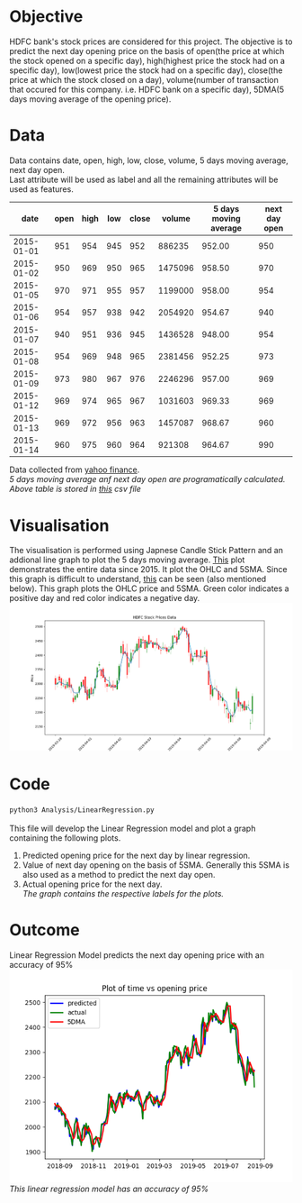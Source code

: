 # Objective
HDFC bank\'s stock prices are considered for this project. The objective is to predict the next day opening price on the basis of open(the price at which the stock opened on a specific day), high(highest price the stock had on a specific day), low(lowest price the stock had on a specific day), close(the price at which the stock closed on a day), volume(number of transaction that occured for this company. i.e. HDFC bank on a specific day), 5DMA(5 days moving average of the opening price).

# Data

Data contains date, open, high, low, close, volume, 5 days moving average, next day open.  
Last attribute will be used as label and all the remaining attributes will be used as features.

| date       | open | high | low | close | volume  | 5 days moving average | next day open |
| ---------- | ---- | ---- | --- | ----- | ------- | --------------------- | ------------- |
| 2015-01-01 | 951  | 954  | 945 | 952   | 886235  | 952.00                | 950           |
| 2015-01-02 | 950  | 969  | 950 | 965   | 1475096 | 958.50                | 970           |
| 2015-01-05 | 970  | 971  | 955 | 957   | 1199000 | 958.00                | 954           |
| 2015-01-06 | 954  | 957  | 938 | 942   | 2054920 | 954.67                | 940           |
| 2015-01-07 | 940  | 951  | 936 | 945   | 1436528 | 948.00                | 954           |
| 2015-01-08 | 954  | 969  | 948 | 965   | 2381456 | 952.25                | 973           |
| 2015-01-09 | 973  | 980  | 967 | 976   | 2246296 | 957.00                | 969           |
| 2015-01-12 | 969  | 974  | 965 | 967   | 1031603 | 969.33                | 969           |
| 2015-01-13 | 969  | 972  | 956 | 963   | 1457087 | 968.67                | 960           |
| 2015-01-14 | 960  | 975  | 960 | 964   | 921308  | 964.67                | 990           |

Data collected from [yahoo finance](https://in.finance.yahoo.com/quote/HDFCBANK.NS/history?period1=1420050600&period2=1566757800&interval=1d&filter=history&frequency=1d). <br>
*5 days moving average anf next day open are programatically calculated. Above table is stored in [this](./DataSource/HDFC_Stocks.csv) csv file*

# Visualisation
The visualisation is performed using Japnese Candle Stick Pattern and an addional line graph to plot the 5 days moving average. [This](./Visualisations/Explorative/OHLC_with_5SMA(total).png) plot demonstrates the entire data since 2015. It plot the OHLC and 5SMA. Since this graph is difficult to understand, [this](./Visualisations/Explorative/OHLC_with_5SMA(latest_100).png) can be seen (also mentioned below). This graph plots the OHLC price and 5SMA. Green color indicates a positive day and red color indicates a negative day. <br>
![Alt text](./Visualisations/Explorative/OHLC_with_5SMA(latest_100).png)


# Code
`python3 Analysis/LinearRegression.py` <br>  
This file will develop the Linear Regression model and plot a graph containing the following plots.<br>
1. Predicted opening price for the next day by linear regression.<br>
2. Value of next day opening on the basis of 5SMA. Generally this 5SMA is also used as a method to predict the next day open. <br>
3. Actual opening price for the next day.<br>
*The graph contains the respective labels for the plots.*

# Outcome
Linear Regression Model predicts the next day opening price with an accuracy of 95% <br>
![Alt text](./Results/LinearRegression.png) <br>
*This linear regression model has an accuracy of 95%*
